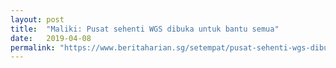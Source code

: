 ```yaml
---
layout: post
title:  "Maliki: Pusat sehenti WGS dibuka untuk bantu semua"
date:   2019-04-08
permalink: "https://www.beritaharian.sg/setempat/pusat-sehenti-wgs-dibuka-untuk-bantu-semua-maliki"
---
```

